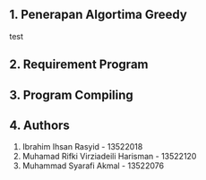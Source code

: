 ## 1. Penerapan Algortima Greedy
  test
## 2. Requirement Program
## 3. Program Compiling
## 4. Authors
1. Ibrahim Ihsan Rasyid - 13522018
2. Muhamad Rifki Virziadeili Harisman - 13522120
3. Muhammad Syarafi Akmal - 13522076
